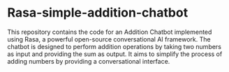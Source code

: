 # Rasa-simple-addition-chatbot
This repository contains the code for an Addition Chatbot implemented using Rasa, a powerful open-source conversational AI framework. The chatbot is designed to perform addition operations by taking two numbers as input and providing the sum as output. It aims to simplify the process of adding numbers by providing a conversational interface.
